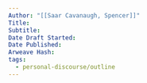 ```yaml
---
Author: "[[Saar Cavanaugh, Spencer]]"
Title:
Subtitle:
Date Draft Started:
Date Published:
Arweave Hash:
tags:
  - personal-discourse/outline
---
```

